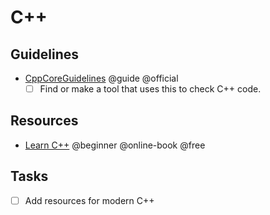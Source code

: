 # C++

## Guidelines
- [CppCoreGuidelines](https://github.com/isocpp/CppCoreGuidelines) @guide @official
  - [ ] Find or make a tool that uses this to check C++ code.

## Resources
- [Learn C++](https://www.learncpp.com/) @beginner @online-book @free

## Tasks
- [ ] Add resources for modern C++
